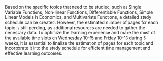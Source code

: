 Based on the specific topics that need to be studied, such as Single Variable Functions, Non-linear Functions, Differentiable Functions, Simple Linear Models in Economics, and Multivariate Functions, a detailed study schedule can be created. However, the estimated number of pages for each topic is still pending, as additional resources are needed to gather the necessary data. To optimize the learning experience and make the most of the available time slots on Wednesday 10-15 and Friday 10-13 during 6 weeks, it is essential to finalize the estimation of pages for each topic and incorporate it into the study schedule for efficient time management and effective learning outcomes.